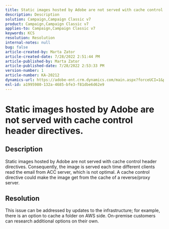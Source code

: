```yaml
---
title: Static images hosted by Adobe are not served with cache control header directives.
description: Description
solution: Campaign,Campaign Classic v7
product: Campaign,Campaign Classic v7
applies-to: Campaign,Campaign Classic v7
keywords: KCS
resolution: Resolution
internal-notes: null
bug: false
article-created-by: Marta Zator
article-created-date: 7/28/2022 2:51:44 PM
article-published-by: Marta Zator
article-published-date: 7/28/2022 2:53:33 PM
version-number: 1
article-number: KA-20212
dynamics-url: https://adobe-ent.crm.dynamics.com/main.aspx?forceUCI=1&pagetype=entityrecord&etn=knowledgearticle&id=b37214c9-840e-ed11-82e5-000d3a369e6d
exl-id: a1995980-132a-4685-bfe3-f81dbe6d62e9
---
```

# Static images hosted by Adobe are not served with cache control header directives.

## Description

Static images hosted by Adobe are not served with cache control header directives. Consequently, the image is served each time different clients read the email from ACC server, which is not optimal. A cache control directive could make the image get from the cache of a reverse/proxy server.

## Resolution


This issue can be addressed by updates to the infrastructure; for example, there is an option to cache a folder on AWS side. On-premise customers can research additional options on their own.
